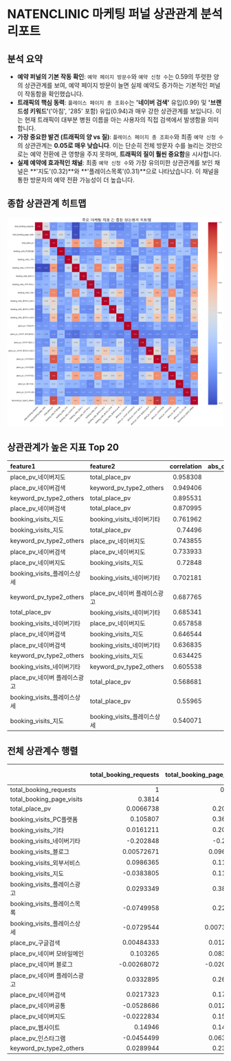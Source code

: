 # NATENCLINIC 마케팅 퍼널 상관관계 분석 리포트

## 분석 요약

- **예약 퍼널의 기본 작동 확인**: `예약 페이지 방문수`와 `예약 신청 수`는 0.59의 뚜렷한 양의 상관관계를 보여, 예약 페이지 방문이 늘면 실제 예약도 증가하는 기본적인 퍼널이 작동함을 확인했습니다.
- **트래픽의 핵심 동력**: `플레이스 페이지 총 조회수`는 **'네이버 검색'** 유입(0.99) 및 **'브랜드성 키워드'**('아침', '285' 포함) 유입(0.94)과 매우 강한 상관관계를 보입니다. 이는 현재 트래픽이 대부분 병원 이름을 아는 사용자의 직접 검색에서 발생함을 의미합니다.
- **가장 중요한 발견 (트래픽의 양 vs 질)**: `플레이스 페이지 총 조회수`와 최종 `예약 신청 수`의 상관관계는 **0.05로 매우 낮습니다**. 이는 단순히 전체 방문자 수를 늘리는 것만으로는 예약 전환에 큰 영향을 주지 못하며, **트래픽의 질이 훨씬 중요함**을 시사합니다.
- **실제 예약에 효과적인 채널**: 최종 `예약 신청 수`와 가장 유의미한 상관관계를 보인 채널은 **'지도'(0.32)**와 **'플레이스목록'(0.31)**으로 나타났습니다. 이 채널을 통한 방문자의 예약 전환 가능성이 더 높습니다.

## 종합 상관관계 히트맵

![종합 상관관계 히트맵](./comprehensive_correlation_heatmap.png)

## 상관관계가 높은 지표 Top 20

| feature1                | feature2                |   correlation |   abs_correlation |
|:------------------------|:------------------------|--------------:|------------------:|
| place_pv_네이버지도          | total_place_pv          |      0.958308 |          0.958308 |
| place_pv_네이버검색          | keyword_pv_type2_others |      0.949406 |          0.949406 |
| keyword_pv_type2_others | total_place_pv          |      0.895531 |          0.895531 |
| place_pv_네이버검색          | total_place_pv          |      0.870995 |          0.870995 |
| booking_visits_지도       | booking_visits_네이버기타    |      0.761962 |          0.761962 |
| booking_visits_지도       | total_place_pv          |      0.74496  |          0.74496  |
| keyword_pv_type2_others | place_pv_네이버지도          |      0.743855 |          0.743855 |
| place_pv_네이버검색          | place_pv_네이버지도          |      0.733933 |          0.733933 |
| place_pv_네이버지도          | booking_visits_지도       |      0.72848  |          0.72848  |
| booking_visits_플레이스상세   | booking_visits_네이버기타    |      0.702181 |          0.702181 |
| keyword_pv_type2_others | place_pv_네이버 플레이스광고     |      0.687765 |          0.687765 |
| total_place_pv          | booking_visits_네이버기타    |      0.685341 |          0.685341 |
| booking_visits_네이버기타    | place_pv_네이버지도          |      0.657858 |          0.657858 |
| place_pv_네이버검색          | booking_visits_지도       |      0.646544 |          0.646544 |
| place_pv_네이버검색          | booking_visits_네이버기타    |      0.636835 |          0.636835 |
| keyword_pv_type2_others | booking_visits_지도       |      0.634425 |          0.634425 |
| booking_visits_네이버기타    | keyword_pv_type2_others |      0.605538 |          0.605538 |
| place_pv_네이버 플레이스광고     | total_place_pv          |      0.568681 |          0.568681 |
| booking_visits_플레이스상세   | total_place_pv          |      0.55965  |          0.55965  |
| booking_visits_지도       | booking_visits_플레이스상세   |      0.540071 |          0.540071 |

## 전체 상관계수 행렬

|                           |   total_booking_requests |   total_booking_page_visits |   total_place_pv |   booking_visits_PC플랫폼 |   booking_visits_기타 |   booking_visits_네이버기타 |   booking_visits_블로그 |   booking_visits_외부서비스 |   booking_visits_지도 |   booking_visits_플레이스광고 |   booking_visits_플레이스목록 |   booking_visits_플레이스상세 |   place_pv_구글검색 |   place_pv_네이버 모바일메인 |   place_pv_네이버 블로그 |   place_pv_네이버 플레이스광고 |   place_pv_네이버검색 |   place_pv_네이버공통 |   place_pv_네이버지도 |   place_pv_웹사이트 |   place_pv_인스타그램 |   keyword_pv_type2_others |
|:--------------------------|-------------------------:|----------------------------:|-----------------:|-----------------------:|--------------------:|-----------------------:|---------------------:|-----------------------:|--------------------:|------------------------:|------------------------:|------------------------:|----------------:|---------------------:|-------------------:|----------------------:|-----------------:|-----------------:|-----------------:|----------------:|-----------------:|--------------------------:|
| total_booking_requests    |               1          |                  0.3814     |       0.0066738  |            0.105807    |           0.0161211 |            -0.202848   |           0.00572671 |              0.0986365 |          -0.0383805 |              0.0293349  |              -0.0749958 |             -0.0729544  |     0.00484333  |           0.103265   |       -0.00268072  |           0.0332895   |        0.0217323 |      -0.0528686  |      -0.0222834  |       0.14946   |     -0.0454499   |                 0.0289944 |
| total_booking_page_visits |               0.3814     |                  1          |       0.201806   |            0.363204    |           0.203833  |            -0.21098    |           0.0966004  |              0.119147  |           0.115138  |              0.380016   |               0.223079  |              0.00731562 |     0.0123262   |           0.0830561  |       -0.0201633   |           0.266282    |        0.172808  |       0.0129802  |       0.158731   |       0.146695  |      0.0630425   |                 0.230976  |
| total_place_pv            |               0.0066738  |                  0.201806   |       1          |            0.0796967   |           0.295722  |             0.685341   |           0.226242   |              0.185344  |           0.74496   |              0.437915   |               0.407591  |              0.55965    |     0.042987    |          -0.0479734  |        0.329515    |           0.568681    |        0.870995  |       0.110034   |       0.958308   |       0.239755  |      0.00381744  |                 0.895531  |
| booking_visits_PC플랫폼      |               0.105807   |                  0.363204   |       0.0796967  |            1           |          -0.0486695 |            -0.106542   |          -0.0215367  |             -0.003059  |          -0.0225614 |              0.0973759  |               0.0194851 |             -0.0422972  |    -0.0204468   |           0.156333   |        0.000711639 |           0.0786191   |        0.0335814 |       0.00521689 |       0.072562   |       0.182092  |      0.177256    |                 0.0541069 |
| booking_visits_기타         |               0.0161211  |                  0.203833   |       0.295722   |           -0.0486695   |           1         |             0.330671   |           0.0349051  |              0.099104  |           0.265037  |              0.0608152  |               0.0913199 |              0.241483   |     0.0309984   |          -0.0816686  |        0.106389    |           0.0234984   |        0.29607   |       0.0411406  |       0.290902   |       0.114723  |     -0.0313964   |                 0.245528  |
| booking_visits_네이버기타      |              -0.202848   |                 -0.21098    |       0.685341   |           -0.106542    |           0.330671  |             1          |           0.269737   |              0.152351  |           0.761962  |              0.214052   |               0.389118  |              0.702181   |    -0.00908285  |          -0.110641   |        0.335733    |           0.274548    |        0.636835  |       0.0895906  |       0.657858   |       0.114664  |     -0.0326499   |                 0.605538  |
| booking_visits_블로그        |               0.00572671 |                  0.0966004  |       0.226242   |           -0.0215367   |           0.0349051 |             0.269737   |           1          |              0.158251  |           0.272604  |              0.0298797  |              -0.018384  |              0.178173   |    -0.0193991   |          -0.0393859  |        0.0727687   |           0.103483    |        0.278173  |      -0.0329452  |       0.182127   |       0.0520523 |     -0.0137534   |                 0.258721  |
| booking_visits_외부서비스      |               0.0986365  |                  0.119147   |       0.185344   |           -0.003059    |           0.099104  |             0.152351   |           0.158251   |              1         |           0.144751  |              0.0461611  |              -0.0272337 |              0.0785998  |    -0.0149483   |          -0.0157348  |        0.241732    |           0.0753481   |        0.178771  |      -0.0253865  |       0.168993   |      -0.0411643 |     -0.0105979   |                 0.169328  |
| booking_visits_지도         |              -0.0383805  |                  0.115138   |       0.74496    |           -0.0225614   |           0.265037  |             0.761962   |           0.272604   |              0.144751  |           1         |              0.215045   |               0.3749    |              0.540071   |     0.0225316   |          -0.0583041  |        0.292946    |           0.334905    |        0.646544  |       0.109766   |       0.72848    |       0.20005   |     -0.0110889   |                 0.634425  |
| booking_visits_플레이스광고     |               0.0293349  |                  0.380016   |       0.437915   |            0.0973759   |           0.0608152 |             0.214052   |           0.0298797  |              0.0461611 |           0.215045  |              1          |               0.144075  |              0.191485   |    -0.0521168   |          -0.008882   |        0.0457543   |           0.524221    |        0.350252  |       0.00611467 |       0.391128   |       0.0281374 |      0.0236204   |                 0.462403  |
| booking_visits_플레이스목록     |              -0.0749958  |                  0.223079   |       0.407591   |            0.0194851   |           0.0913199 |             0.389118   |          -0.018384   |             -0.0272337 |           0.3749    |              0.144075   |               1         |              0.307369   |     0.0120205   |          -0.0332925  |        0.08076     |           0.258455    |        0.419498  |       0.0438813  |       0.35867    |       0.0759606 |     -0.0120165   |                 0.425913  |
| booking_visits_플레이스상세     |              -0.0729544  |                  0.00731562 |       0.55965    |           -0.0422972   |           0.241483  |             0.702181   |           0.178173   |              0.0785998 |           0.540071  |              0.191485   |               0.307369  |              1          |     0.0110902   |          -0.0604006  |        0.33361     |           0.24734     |        0.537147  |       0.113276   |       0.512311   |       0.150419  |     -0.0157086   |                 0.516314  |
| place_pv_구글검색             |               0.00484333 |                  0.0123262  |       0.042987   |           -0.0204468   |           0.0309984 |            -0.00908285 |          -0.0193991  |             -0.0149483 |           0.0225316 |             -0.0521168  |               0.0120205 |              0.0110902  |     1           |          -0.0121298  |       -0.0386974   |           0.000937643 |        0.12493   |      -0.0101463  |       0.00741262 |      -0.029924  |     -0.00423571  |                 0.105188  |
| place_pv_네이버 모바일메인        |               0.103265   |                  0.0830561  |      -0.0479734  |            0.156333    |          -0.0816686 |            -0.110641   |          -0.0393859  |             -0.0157348 |          -0.0583041 |             -0.008882   |              -0.0332925 |             -0.0604006  |    -0.0121298   |           1          |       -0.0576236   |          -0.0561315   |       -0.0545019 |      -0.0205999  |      -0.0341754  |      -0.0101819 |     -0.00859974  |                -0.0632163 |
| place_pv_네이버 블로그          |              -0.00268072 |                 -0.0201633  |       0.329515   |            0.000711639 |           0.106389  |             0.335733   |           0.0727687  |              0.241732  |           0.292946  |              0.0457543  |               0.08076   |              0.33361    |    -0.0386974   |          -0.0576236  |        1           |           0.0644979   |        0.287891  |       0.018926   |       0.26294    |       0.126888  |     -0.0274354   |                 0.252879  |
| place_pv_네이버 플레이스광고       |               0.0332895  |                  0.266282   |       0.568681   |            0.0786191   |           0.0234984 |             0.274548   |           0.103483   |              0.0753481 |           0.334905  |              0.524221   |               0.258455  |              0.24734    |     0.000937643 |          -0.0561315  |        0.0644979   |           1           |        0.425027  |       0.0140066  |       0.448618   |       0.0739229 |     -0.000137372 |                 0.687765  |
| place_pv_네이버검색            |               0.0217323  |                  0.172808   |       0.870995   |            0.0335814   |           0.29607   |             0.636835   |           0.278173   |              0.178771  |           0.646544  |              0.350252   |               0.419498  |              0.537147   |     0.12493     |          -0.0545019  |        0.287891    |           0.425027    |        1         |       0.0817801  |       0.733933   |       0.139633  |      0.0273242   |                 0.949406  |
| place_pv_네이버공통            |              -0.0528686  |                  0.0129802  |       0.110034   |            0.00521689  |           0.0411406 |             0.0895906  |          -0.0329452  |             -0.0253865 |           0.109766  |              0.00611467 |               0.0438813 |              0.113276   |    -0.0101463   |          -0.0205999  |        0.018926    |           0.0140066   |        0.0817801 |       1          |       0.111236   |       0.0908145 |     -0.00719344  |                 0.0703401 |
| place_pv_네이버지도            |              -0.0222834  |                  0.158731   |       0.958308   |            0.072562    |           0.290902  |             0.657858   |           0.182127   |              0.168993  |           0.72848   |              0.391128   |               0.35867   |              0.512311   |     0.00741262  |          -0.0341754  |        0.26294     |           0.448618    |        0.733933  |       0.111236   |       1          |       0.182126  |     -0.00489614  |                 0.743855  |
| place_pv_웹사이트             |               0.14946    |                  0.146695   |       0.239755   |            0.182092    |           0.114723  |             0.114664   |           0.0520523  |             -0.0411643 |           0.20005   |              0.0281374  |               0.0759606 |              0.150419   |    -0.029924    |          -0.0101819  |        0.126888    |           0.0739229   |        0.139633  |       0.0908145  |       0.182126   |       1         |     -0.0212153   |                 0.137403  |
| place_pv_인스타그램            |              -0.0454499  |                  0.0630425  |       0.00381744 |            0.177256    |          -0.0313964 |            -0.0326499  |          -0.0137534  |             -0.0105979 |          -0.0110889 |              0.0236204  |              -0.0120165 |             -0.0157086  |    -0.00423571  |          -0.00859974 |       -0.0274354   |          -0.000137372 |        0.0273242 |      -0.00719344 |      -0.00489614 |      -0.0212153 |      1           |                 0.0218252 |
| keyword_pv_type2_others   |               0.0289944  |                  0.230976   |       0.895531   |            0.0541069   |           0.245528  |             0.605538   |           0.258721   |              0.169328  |           0.634425  |              0.462403   |               0.425913  |              0.516314   |     0.105188    |          -0.0632163  |        0.252879    |           0.687765    |        0.949406  |       0.0703401  |       0.743855   |       0.137403  |      0.0218252   |                 1         |

